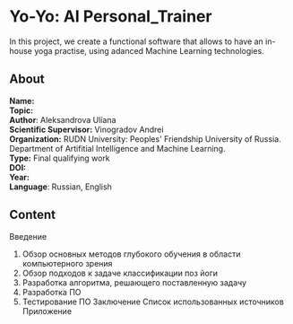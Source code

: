 # Yo-Yo: AI Personal_Trainer
In this project, we create a functional software that allows to have an in-house yoga practise, using adanced Machine Learning technologies.

## About

**Name:**  
**Topic:**  
**Author**: Aleksandrova Uliana  
**Scientific Supervisor:** Vinogradov Andrei  
**Organization:** RUDN University: Peoples' Friendship University of Russia. Department of Artifitial Intelligence and Machine Learning.  
**Type:** Final qualifying work  
**DOI:**  
**Year:**  
**Language**: Russian, English

## Content

Введение
1. Обзор основных методов глубокого обучения в области компьютерного зрения
2. Обзор подходов к задаче классификации поз йоги
3. Разработка алгоритма, решающего поставленную задачу
4. Разработка ПО
5. Тестирование ПО
Заключение
Список использованных источников
Приложение
